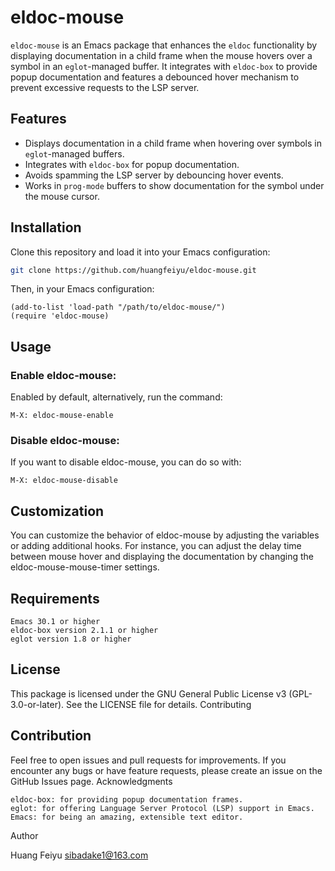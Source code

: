 # eldoc-mouse

`eldoc-mouse` is an Emacs package that enhances the `eldoc` functionality by displaying documentation in a child frame when the mouse hovers over a symbol in an `eglot`-managed buffer. It integrates with `eldoc-box` to provide popup documentation and features a debounced hover mechanism to prevent excessive requests to the LSP server.

## Features
- Displays documentation in a child frame when hovering over symbols in `eglot`-managed buffers.
- Integrates with `eldoc-box` for popup documentation.
- Avoids spamming the LSP server by debouncing hover events.
- Works in `prog-mode` buffers to show documentation for the symbol under the mouse cursor.

## Installation

Clone this repository and load it into your Emacs configuration:

```sh
git clone https://github.com/huangfeiyu/eldoc-mouse.git
```
Then, in your Emacs configuration:

``` elisp
(add-to-list 'load-path "/path/to/eldoc-mouse/")
(require 'eldoc-mouse)
```

## Usage
### Enable eldoc-mouse:
Enabled by default, alternatively, run the command:
```
M-X: eldoc-mouse-enable
```
### Disable eldoc-mouse:
If you want to disable eldoc-mouse, you can do so with:
```
M-X: eldoc-mouse-disable
```
## Customization

You can customize the behavior of eldoc-mouse by adjusting the variables or adding additional hooks. For instance, you can adjust the delay time between mouse hover and displaying the documentation by changing the eldoc-mouse-mouse-timer settings.
## Requirements

    Emacs 30.1 or higher
    eldoc-box version 2.1.1 or higher
    eglot version 1.8 or higher

## License

This package is licensed under the GNU General Public License v3 (GPL-3.0-or-later). See the LICENSE file for details.
Contributing

## Contribution
Feel free to open issues and pull requests for improvements. If you encounter any bugs or have feature requests, please create an issue on the GitHub Issues page.
Acknowledgments

    eldoc-box: for providing popup documentation frames.
    eglot: for offering Language Server Protocol (LSP) support in Emacs.
    Emacs: for being an amazing, extensible text editor.

Author

Huang Feiyu sibadake1@163.com
